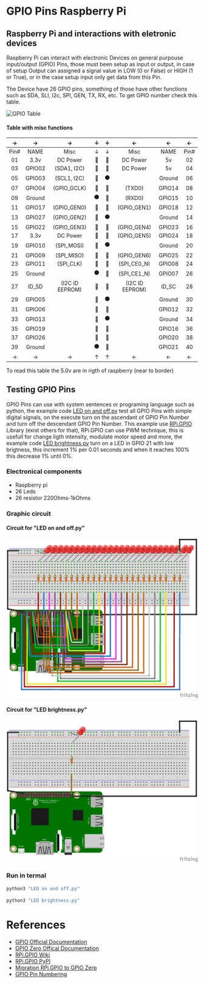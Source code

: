 # GPIO Pins Raspberry Pi
## Raspberry Pi and interactions with eletronic devices
Raspberry Pi can interact with electronic Devices on general purpouse input/output (GPIO) Pins, those must been setup as input or output, in case of setup Output can assigned a signal value in LOW (0 or False) or HIGH (1 or True), or in the case setup input only get data from this Pin.

The Device have 26 GPIO pins, something of those have other functions such as SDA, SLI, I2c, SPI, GEN, TX, RX, etc. To get GPIO number check this table.

![GPIO Table](https://www.raspberrypi.org/documentation/usage/gpio/images/gpio-numbers-pi2.png)

#### Table with misc functions
|  →   |   →    |        →        |    ↓    |    ↓    |        ←        |    ←   |   ←  |
|:----:|:------:|:---------------:|:-------:|:-------:|:---------------:|:------:|:----:|
| Pin# |  NAME  |       Misc      |    ↓    |    ↓    |       Misc      |  NAME  | Pin# |
|  01  |  3.3v  |     DC Power    |&#x1F538;|&#x1F534;|     DC Power    |   5v   |  02  |
|  03  | GPIO02 |   (SDA1, I2C)   |&#x1F535;|&#x1F534;|     DC Power    |   5v   |  04  |
|  05  | GPIO03 |   (SCL1, I2C)   |&#x1F535;|&#x26AB; |                 | Ground |  06  |
|  07  | GPIO04 |   (GPIO_GCLK)   |&#x1F518;|&#x1F539;|      (TXD0)     | GPIO14 |  08  |
|  09  | Ground |                 |&#x26AB; |&#x1F539;|      (RXD0)     | GPIO15 |  10  |
|  11  | GPIO17 |   (GPIO_GEN0)   |&#x1F518;|&#x1F518;|   (GPIO_GEN1)   | GPIO18 |  12  |
|  13  | GPIO27 |   (GPIO_GEN2)   |&#x1F518;|&#x26AB; |                 | Ground |  14  |
|  15  | GPIO22 |   (GPIO_GEN3)   |&#x1F518;|&#x1F518;|   (GPIO_GEN4)   | GPIO23 |  16  |
|  17  |  3.3v  |     DC Power    |&#x1F538;|&#x1F518;|   (GPIO_GEN5)   | GPIO24 |  18  |
|  19  | GPIO10 |    (SPI_MOSI)   |&#x1F4A0;|&#x26AB; |                 | Ground |  20  |
|  21  | GPIO09 |    (SPI_MISO)   |&#x1F4A0;|&#x1F518;|   (GPIO_GEN6)   | GPIO25 |  22  |
|  23  | GPIO11 |    (SPI_CLK)    |&#x1F4A0;|&#x1F4A0;|   (SPI_CE0_N)   | GPIO08 |  24  |
|  25  | Ground |                 |&#x26AB; |&#x1F4A0;|   (SPI_CE1_N)   | GPIO07 |  26  |
|  27  |  ID_SD | (I2C ID EEPROM) |&#x1F532;|&#x1F532;| (I2C ID EEPROM) |  ID_SC |  28  |
|  29  | GPIO05 |                 |&#x1F518;|&#x26AB; |                 | Ground |  30  |
|  31  | GPIO06 |                 |&#x1F518;|&#x1F518;|                 | GPIO12 |  32  |
|  33  | GPIO13 |                 |&#x1F518;|&#x26AB; |                 | Ground |  34  |
|  35  | GPIO19 |                 |&#x1F518;|&#x1F518;|                 | GPIO16 |  36  |
|  37  | GPIO26 |                 |&#x1F518;|&#x1F518;|                 | GPIO20 |  38  |
|  39  | Ground |                 |&#x26AB; |&#x1F518;|                 | GPIO21 |  40  |
|  →   |   →    |        →        |    ↑    |    ↑    |         ←       |    ←   |   ←  |

To read this table the 5.0v are in rigth of raspberry (near to border)

## Testing GPIO Pins
GPIO Pins can use with system sentences or programing language such as python, the example code [LED on and off.py](/Example&#32;code/GPIO&#32;Pins/LED&#32;on&#32;and&#32;off.py) test all GPIO Pins with simple digital signals, on the execute turn on the ascendant of GPIO Pin Number and turn off the descendant GPIO Pin Number. This example use [RPi.GPIO](https://sourceforge.net/p/raspberry-gpio-python/wiki/Home/) Library (exist others for that), RPi.GPIO can use PWM technique, this is usefull for change ligth intensity, modulate motor speed and more, the example code [LED brightness.py](/Example&#32;code/GPIO&#32;Pins/LED&#32;brightness.py) turn on a LED in GPIO 21 with low brigtness, this increment 1% per 0.01 seconds and when it reaches 100% this decrease 1% until 0%.

### Electronical components
* Raspberry pi
* 26 Leds
* 26 resistor 220Ohms-1kOhms

### Graphic circuit
#### Circuit for "LED on and off.py"
![Circuit LED on and off](/Images/Circuits/LED&#32;on&#32;and&#32;off_bb.png)

#### Circuit for "LED brightness.py"
![Circuit LED brightness](/Images/Circuits/LED&#32;brightness_bb.png)

### Run in termal
```bash
python3 "LED on and off.py"
```
```bash
python3 "LED brightness.py"
```
# References
* [GPIO Official Documentation](https://www.raspberrypi.org/documentation/usage/gpio/)
* [GPIO Zero Offical Documentation](https://www.raspberrypi.org/documentation/usage/gpio/python/README.md)
* [RPi.GPIO Wiki](https://sourceforge.net/p/raspberry-gpio-python/wiki/Home/)
* [RPi.GPIO PyPI](https://pypi.org/project/RPi.GPIO/)
* [Migration RPi.GPIO to GPIO Zerp](https://gpiozero.readthedocs.io/en/stable/migrating_from_rpigpio.html)
* [GPIO Pin Numbering](https://www.raspberrypi.org/forums/viewtopic.php?t=196696)